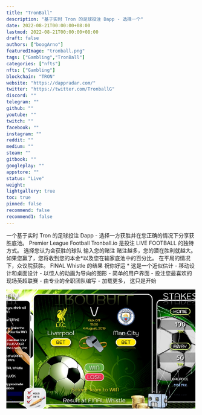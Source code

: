 ```yaml
---
title: "TronBall"
description: "基于实时 Tron 的足球投注 Dapp - 选择一个"
date: 2022-08-21T00:00:00+08:00
lastmod: 2022-08-21T00:00:00+08:00
draft: false
authors: ["boogArno"]
featuredImage: "tronball.png"
tags: ["Gambling","TronBall"]
categories: ["nfts"]
nfts: ["Gambling"]
blockchain: "TRON"
website: "https://dappradar.com/"
twitter: "https://twitter.com/TronballG"
discord: ""
telegram: ""
github: ""
youtube: ""
twitch: ""
facebook: ""
instagram: ""
reddit: ""
medium: ""
steam: ""
gitbook: ""
googleplay: ""
appstore: ""
status: "Live"
weight: 
lightgallery: true
toc: true
pinned: false
recommend: false
recommend1: false
---
```

一个基于实时 Tron 的足球投注 Dapp - 选择一方获胜并在您正确的情况下分享获胜底池。 Premier League Football Tronball.io 是投注 LIVE FOOTBALL 的独特方式。 选择您认为会获胜的球队 输入您的赌注 赌注越多，您的潜在胜利就越大。 如果您赢了，您将收到您的本金*以及您在输家底池中的百分比。 在平局的情况下，众议院获胜。 FINAL Whistle 的结果 祝你好运 * 这是一个近似估计 - 移动设计和桌面设计 - 以惊人的动画为导向的图形 - 简单的用户界面 - 投注您最喜欢的现场英超联赛 - 由专业的全职团队编写 - 加载更多， 这只是开始

![tronball-dapp-gambling-tron-image1-500x315_bc1611b1f6b6730164d78b6bd41dfd3c](tronball-dapp-gambling-tron-image1-500x315_bc1611b1f6b6730164d78b6bd41dfd3c.png)